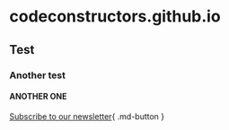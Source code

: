 # codeconstructors.github.io

## Test


### Another test

#### ANOTHER ONE
[Subscribe to our newsletter](#){ .md-button } 